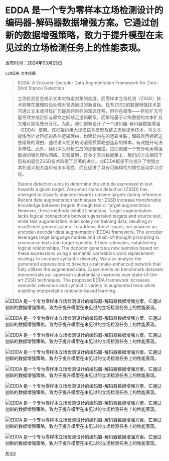 # EDDA 是一个专为零样本立场检测设计的编码器-解码器数据增强方案。它通过创新的数据增强策略，致力于提升模型在未见过的立场检测任务上的性能表现。

发布时间：2024年03月23日

`LLM应用` `文本挖掘`

> EDDA: A Encoder-Decoder Data Augmentation Framework for Zero-Shot Stance Detection

> 立场检测旨在揭示文本对特定对象的态度，而零样本立场检测（ZSSD）技术能够在推理阶段处理未曾遇到过的新目标。现有ZSSD的数据增强技术虽可通过文本或目标扩充提高跨目标的知识迁移，但存在局限——目标扩充可能导致生成目标与原文之间缺乏逻辑联系，而单纯基于训练数据的文本扩充又难以实现充分泛化。为此，我们创新设计了一个编码器-解码器数据增强（EDDA）框架。该框架运用大规模语言模型及链式思维提示技术，将文本提炼为针对目标的条件逻辑理由，构建起内在的逻辑关联；解码器再根据这些精炼的理由，通过语义相关的词语替换策略创造新的样本，有效提升句法多样性。此外，我们深入分析生成的逻辑理由，进而创建一个充分利用增强数据的强化理性网络。实验证明，在多个基准数据集上，我们的方法相较于现有的最佳ZSSD技术取得了显著的进步。此EDDA框架不仅提升了增强文本的语义相关度和句法丰富性，而且促进了具有可解释性的理性驱动学习过程。

> Stance detection aims to determine the attitude expressed in text towards a given target. Zero-shot stance detection (ZSSD) has emerged to classify stances towards unseen targets during inference. Recent data augmentation techniques for ZSSD increase transferable knowledge between targets through text or target augmentation. However, these methods exhibit limitations. Target augmentation lacks logical connections between generated targets and source text, while text augmentation relies solely on training data, resulting in insufficient generalization. To address these issues, we propose an encoder-decoder data augmentation (EDDA) framework. The encoder leverages large language models and chain-of-thought prompting to summarize texts into target-specific if-then rationales, establishing logical relationships. The decoder generates new samples based on these expressions using a semantic correlation word replacement strategy to increase syntactic diversity. We also analyze the generated expressions to develop a rationale-enhanced network that fully utilizes the augmented data. Experiments on benchmark datasets demonstrate our approach substantially improves over state-of-the-art ZSSD techniques. The proposed EDDA framework increases semantic relevance and syntactic variety in augmented texts while enabling interpretable rationale-based learning.

![EDDA 是一个专为零样本立场检测设计的编码器-解码器数据增强方案。它通过创新的数据增强策略，致力于提升模型在未见过的立场检测任务上的性能表现。](../../../paper_images/2403.15715/frame2.png)

![EDDA 是一个专为零样本立场检测设计的编码器-解码器数据增强方案。它通过创新的数据增强策略，致力于提升模型在未见过的立场检测任务上的性能表现。](../../../paper_images/2403.15715/fram2.png)

![EDDA 是一个专为零样本立场检测设计的编码器-解码器数据增强方案。它通过创新的数据增强策略，致力于提升模型在未见过的立场检测任务上的性能表现。](../../../paper_images/2403.15715/tts.png)

![EDDA 是一个专为零样本立场检测设计的编码器-解码器数据增强方案。它通过创新的数据增强策略，致力于提升模型在未见过的立场检测任务上的性能表现。](../../../paper_images/2403.15715/open.png)

![EDDA 是一个专为零样本立场检测设计的编码器-解码器数据增强方案。它通过创新的数据增强策略，致力于提升模型在未见过的立场检测任务上的性能表现。](../../../paper_images/2403.15715/tdda.png)

![EDDA 是一个专为零样本立场检测设计的编码器-解码器数据增强方案。它通过创新的数据增强策略，致力于提升模型在未见过的立场检测任务上的性能表现。](../../../paper_images/2403.15715/edda.png)

![EDDA 是一个专为零样本立场检测设计的编码器-解码器数据增强方案。它通过创新的数据增强策略，致力于提升模型在未见过的立场检测任务上的性能表现。](../../../paper_images/2403.15715/a.png)

![EDDA 是一个专为零样本立场检测设计的编码器-解码器数据增强方案。它通过创新的数据增强策略，致力于提升模型在未见过的立场检测任务上的性能表现。](../../../paper_images/2403.15715/b.png)

![EDDA 是一个专为零样本立场检测设计的编码器-解码器数据增强方案。它通过创新的数据增强策略，致力于提升模型在未见过的立场检测任务上的性能表现。](../../../paper_images/2403.15715/z.png)

[Arxiv](https://arxiv.org/abs/2403.15715)